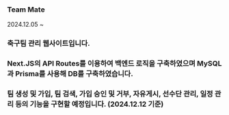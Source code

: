 ### Team Mate

2024.12.05 ~

### 축구팀 관리 웹사이트입니다.
### Next.JS의 API Routes를 이용하여 백엔드 로직을 구축하였으며 MySQL과 Prisma를 사용해 DB를 구축하였습니다.
### 팀 생성 및 가입, 팀 검색, 가입 승인 및 거부, 자유게시, 선수단 관리, 일정 관리 등의 기능을 구현할 예정입니다. (2024.12.12 기준)
